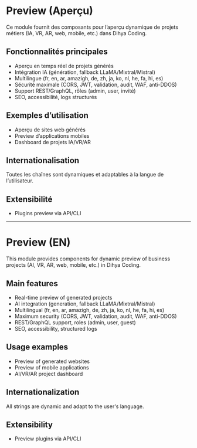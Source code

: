 # Preview (Aperçu)

Ce module fournit des composants pour l’aperçu dynamique de projets métiers (IA, VR, AR, web, mobile, etc.) dans Dihya Coding.

## Fonctionnalités principales
- Aperçu en temps réel de projets générés
- Intégration IA (génération, fallback LLaMA/Mixtral/Mistral)
- Multilingue (fr, en, ar, amazigh, de, zh, ja, ko, nl, he, fa, hi, es)
- Sécurité maximale (CORS, JWT, validation, audit, WAF, anti-DDOS)
- Support REST/GraphQL, rôles (admin, user, invité)
- SEO, accessibilité, logs structurés

## Exemples d’utilisation
- Aperçu de sites web générés
- Preview d’applications mobiles
- Dashboard de projets IA/VR/AR

## Internationalisation
Toutes les chaînes sont dynamiques et adaptables à la langue de l’utilisateur.

## Extensibilité
- Plugins preview via API/CLI

---

# Preview (EN)

This module provides components for dynamic preview of business projects (AI, VR, AR, web, mobile, etc.) in Dihya Coding.

## Main features
- Real-time preview of generated projects
- AI integration (generation, fallback LLaMA/Mixtral/Mistral)
- Multilingual (fr, en, ar, amazigh, de, zh, ja, ko, nl, he, fa, hi, es)
- Maximum security (CORS, JWT, validation, audit, WAF, anti-DDOS)
- REST/GraphQL support, roles (admin, user, guest)
- SEO, accessibility, structured logs

## Usage examples
- Preview of generated websites
- Preview of mobile applications
- AI/VR/AR project dashboard

## Internationalization
All strings are dynamic and adapt to the user's language.

## Extensibility
- Preview plugins via API/CLI
